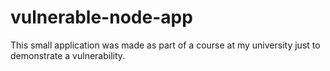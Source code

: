 # vulnerable-node-app

This small application was made as part of a course at my university just to demonstrate a vulnerability.
